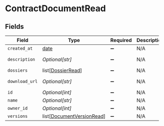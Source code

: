 # ContractDocumentRead


## Fields

| Field                                                                   | Type                                                                    | Required                                                                | Description                                                             | Example                                                                 |
| ----------------------------------------------------------------------- | ----------------------------------------------------------------------- | ----------------------------------------------------------------------- | ----------------------------------------------------------------------- | ----------------------------------------------------------------------- |
| `created_at`                                                            | [date](https://docs.python.org/3/library/datetime.html#date-objects)    | :heavy_minus_sign:                                                      | N/A                                                                     |                                                                         |
| `description`                                                           | *Optional[str]*                                                         | :heavy_minus_sign:                                                      | N/A                                                                     | This document was uploaded to Contractify.                              |
| `dossiers`                                                              | list[[DossierRead](../../models/shared/dossierread.md)]                 | :heavy_minus_sign:                                                      | N/A                                                                     |                                                                         |
| `download_url`                                                          | *Optional[str]*                                                         | :heavy_minus_sign:                                                      | N/A                                                                     | https://example.org/download-link-signed                                |
| `id`                                                                    | *Optional[int]*                                                         | :heavy_minus_sign:                                                      | N/A                                                                     | 1                                                                       |
| `name`                                                                  | *Optional[str]*                                                         | :heavy_minus_sign:                                                      | N/A                                                                     | my-awesome-document.pdf                                                 |
| `owner_id`                                                              | *Optional[int]*                                                         | :heavy_minus_sign:                                                      | N/A                                                                     | 1                                                                       |
| `versions`                                                              | list[[DocumentVersionRead](../../models/shared/documentversionread.md)] | :heavy_minus_sign:                                                      | N/A                                                                     |                                                                         |